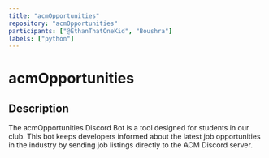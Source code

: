 ```yaml
---
title: "acmOpportunities"
repository: "acmOpportunities"
participants: ["@EthanThatOneKid", "Boushra"]
labels: ["python"]
---
```


# acmOpportunities

## Description

The acmOpportunities Discord Bot is a tool designed for students in our club. This bot keeps developers informed about the latest job opportunities in the industry by sending job listings directly to the ACM Discord server.
